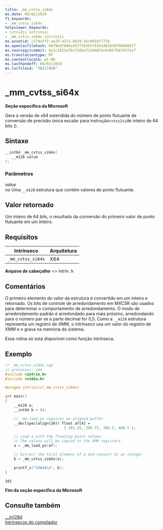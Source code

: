 ```yaml
---
title: _mm_cvtss_si64x
ms.date: 09/02/2019
f1_keywords:
- _mm_cvtss_si64x
helpviewer_keywords:
- cvtss2si intrinsic
- _mm_cvtss_si64x intrinsic
ms.assetid: c279aff2-ee29-4271-8829-3ec691bf7718
ms.openlocfilehash: 6079ed7846a35ff16355f0341d63430f9846057f
ms.sourcegitcommit: 6e1c1822e7bcf3d2ef23eb8fac6465f88743facf
ms.translationtype: MT
ms.contentlocale: pt-BR
ms.lasthandoff: 09/03/2019
ms.locfileid: "70217429"
---
```

# <a name="_mm_cvtss_si64x"></a>_mm_cvtss_si64x

**Seção específica da Microsoft**

Gera a versão de x64 estendida do número de ponto flutuante de conversão de precisão única escalar para instrução`cvtss2si`de inteiro de 64 bits ().

## <a name="syntax"></a>Sintaxe

```C
__int64 _mm_cvtss_si64x(
   __m128 value
);
```

### <a name="parameters"></a>Parâmetros

*value*\
no Uma `__m128` estrutura que contém valores de ponto flutuante.

## <a name="return-value"></a>Valor retornado

Um inteiro de 64 bits, o resultado da conversão do primeiro valor de ponto flutuante em um inteiro.

## <a name="requirements"></a>Requisitos

|Intrínseco|Arquitetura|
|---------------|------------------|
|`_mm_cvtss_si64x`|X64|

**Arquivo de cabeçalho** \<> intrin. h

## <a name="remarks"></a>Comentários

O primeiro elemento do valor da estrutura é convertido em um inteiro e retornado. Os bits de controle de arredondamento em MXCSR são usados para determinar o comportamento de arredondamento. O modo de arredondamento padrão é arredondado para mais próximo, arredondando para o número par se a parte decimal for 0,5. Como a `__m128` estrutura representa um registro de XMM, o intrínseco usa um valor do registro de XMM e o grava na memória do sistema.

Essa rotina só está disponível como função intrínseca.

## <a name="example"></a>Exemplo

```cpp
// _mm_cvtss_si64x.cpp
// processor: x64
#include <intrin.h>
#include <stdio.h>

#pragma intrinsic(_mm_cvtss_si64x)

int main()
{
    __m128 a;
    __int64 b = 54;

    // _mm_load_ps requires an aligned buffer.
    __declspec(align(16)) float af[4] =
                           { 101.25, 200.75, 300.5, 400.5 };

    // Load a with the floating point values.
    // The values will be copied to the XMM registers.
    a = _mm_load_ps(af);

    // Extract the first element of a and convert to an integer
    b = _mm_cvtss_si64x(a);

    printf_s("%I64d\n", b);
}
```

```Output
101
```

**Fim da seção específica da Microsoft**

## <a name="see-also"></a>Consulte também

[__m128d](../cpp/m128d.md)\
[Intrínsecos do compilador](../intrinsics/compiler-intrinsics.md)
